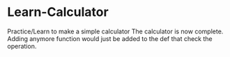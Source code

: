 # Learn-Calculator
Practice/Learn to make a simple calculator
The calculator is now complete.
Adding anymore function would just be added to the def that check the operation.
